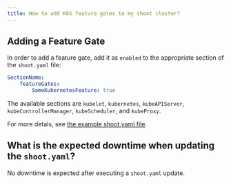 ```yaml
---
title: How to add K8S feature gates to my shoot cluster?
---
```


## Adding a Feature Gate

In order to add a feature gate, add it as `enabled` to the appropriate section of the `shoot.yaml` file:

```yaml
SectionName:
    featureGates:
        SomeKubernetesFeature: true
```

The available sections are `kubelet`, `kubernetes`, `kubeAPIServer`, `kubeControllerManager`, `kubeScheduler`, and `kubeProxy`.

For more detals, see [the example shoot.yaml file](https://github.com/gardener/gardener/blob/master/example/90-shoot.yaml).

## What is the expected downtime when updating the `shoot.yaml`?

No downtime is expected after executing a `shoot.yaml` update.